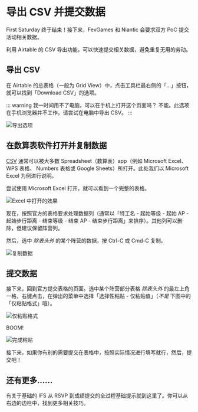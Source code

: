 # 导出 CSV 并提交数据
First Saturday 终于结束！接下来，FevGames 和 Niantic 会要求双方 PoC 提交活动相关数据。

利用 Airtable 的 CSV 导出功能，可以快速提交相关数据，避免重复无用的劳动。

## 导出 CSV
在 Airtable 的总表格（一般为 Grid View）中，点击工具栏最右侧的「...」按钮，就可以找到「Download CSV」的选项。

::: warning 我一时间用不了电脑，可以在手机上打开这个页面吗？
不能。此选项在手机浏览器并不工作。请尝试在电脑中导出 CSV。
:::

![导出选项](https://i.imgur.com/YmUXYs8.png)

## 在数算表软件打开并复制数据
[CSV](https://zh.wikipedia.org/wiki/%E9%80%97%E5%8F%B7%E5%88%86%E9%9A%94%E5%80%BC) 通常可以被大多数 Spreadsheet（数算表）app（例如 Microsoft Excel、WPS 表格、 Numbers 表格或 Google Sheets）所打开。此处我们以 Microsoft Excel 为例进行说明。

尝试使用 Microsoft Excel 打开，就可以看到一个完整的表格。

![Excel 中打开的效果](https://i.imgur.com/bvSdvJS.png)

现在，按照官方的表格要求处理数据列（通常以「特工名 - 起始等级 - 起始 AP - 起始步行距离 - 结束等级 - 结束 AP - 结束步行距离」来排序）。其他列可以删除，但建议保留阵营列。

然后，选中 *除表头外* 的某个阵营的数据，按 Ctrl-C 或 Cmd-C 复制。

![复制数据](https://i.imgur.com/h5I4h5v.png)

## 提交数据
接下来，回到官方提交表格的页面。选中某个阵营部分表格 *除表头外* 的最左上角一格，右键点击，在弹出的菜单中选择「选择性粘贴 - 仅粘贴值」（*不是* 下图中的「仅粘贴格式」哦）。

![仅粘贴格式](https://i.imgur.com/pZm4KqA.png)

BOOM!

![完成粘贴](https://i.imgur.com/RLi1CdO.png)

接下来，如果你有别的需要提交在表格中，按照实际情况进行填写就行，然后，提交吧！

## 还有更多……
有关于基础的 IFS 从 RSVP 到成绩提交的全过程基础提示就到这里了。你可以从右边的边栏中，找到更多相关技巧。